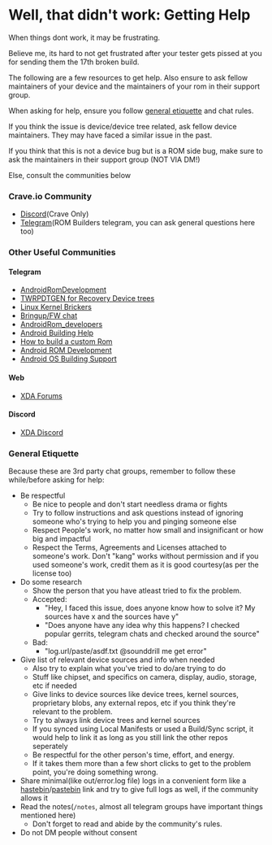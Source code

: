 # Well, that didn't work: Getting Help

When things dont work, it may be frustrating. 

Believe me, its hard to not get frustrated after your tester gets pissed at you for sending them the 17th broken build.

The following are a few resources to get help. Also ensure to ask fellow maintainers of your device and the maintainers of your rom in their support group.

When asking for help, ensure you follow [general etiquette](#general-etiquette) and chat rules.

If you think the issue is device/device tree related, ask fellow device maintainers. They may have faced a similar issue in the past.

If you think that this is not a device bug but is a ROM side bug, make sure to ask the maintainers in their support group (NOT VIA DM!)

Else, consult the communities below

### Crave.io Community
- [Discord](https://discord.crave.io)(Crave Only)
- [Telegram](https://t.me/ROM_builders)(ROM Builders telegram, you can ask general questions here too)

### Other Useful Communities

#### Telegram
- [AndroidRomDevelopment](https://t.me/alaskalinuxuser_romdevelopment)
- [TWRPDTGEN for Recovery Device trees](https://t.me/twrpdtgen_group)
- [Linux Kernel Brickers](https://t.me/LinuxKernelNewbies)
- [Bringup/FW chat](https://t.me/androidbringup)
- [AndroidRom_developers](https://t.me/bestandroiddevs)
- [Android Building Help](https://t.me/AndroidBuildersHelp)
- [How to build a custom Rom](https://t.me/build_a_custom_rom)
- [Android ROM Development](https://t.me/androidromdev)
- [Android OS Building Support](https://t.me/android_builders_help)

#### Web
- [XDA Forums](https://xdaforums.com)

#### Discord
- [XDA Discord](https://discord.com/invite/e4v8qtkcBw)

### General Etiquette
Because these are 3rd party chat groups, remember to follow these while/before asking for help:
- Be respectful
  - Be nice to people and don't start needless drama or fights
  - Try to follow instructions and ask questions instead of ignoring someone who's trying to help you and pinging someone else
  - Respect People's work, no matter how small and insignificant or how big and impactful
  - Respect the Terms, Agreements and Licenses attached to someone's work. Don't "kang" works without permission and if you used someone's work, credit them as it is good courtesy(as per the license too)
- Do some research
  - Show the person that you have atleast tried to fix the problem.
  - Accepted:
    - "Hey, I faced this issue, does anyone know how to solve it? My sources have x and the sources have y"
    - "Does anyone have any idea why this happens? I checked popular gerrits, telegram chats and checked around the source"
  - Bad:
    - "log.url/paste/asdf.txt @sounddrill me get error"
- Give list of relevant device sources and info when needed
  - Also try to explain what you've tried to do/are trying to do
  - Stuff like chipset, and specifics on camera, display, audio, storage, etc if needed
  - Give links to device sources like device trees, kernel sources, proprietary blobs, any external repos, etc if you think they're relevant to the problem.
  - Try to always link device trees and kernel sources
  - If you synced using Local Manifests or used a Build/Sync script, it would help to link it as long as you still link the other repos seperately
  - Be respectful for the other person's time, effort, and energy.
  - If it takes them more than a few short clicks to get to the problem point, you're doing something wrong. 
- Share minimal(like out/error.log file) logs in a convenient form like a [hastebin](https://hastebin.skyra.pw/)/[pastebin](https://pastebin.com/) link and try to give full logs as well, if the community allows it
- Read the notes(`/notes`, almost all telegram groups have important things mentioned here)
  - Don't forget to read and abide by the community's rules.
- Do not DM people without consent
